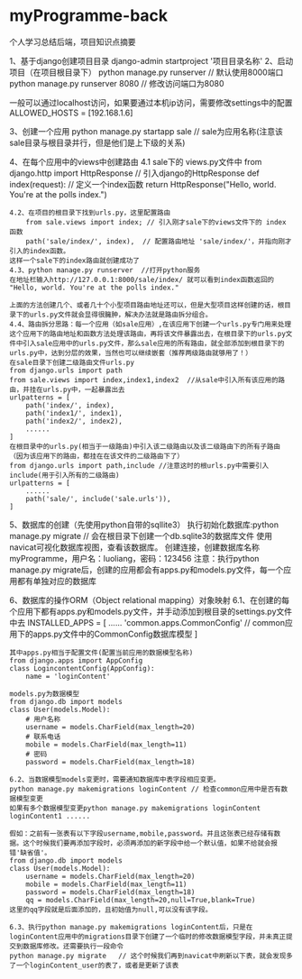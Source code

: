 # myProgramme-back
个人学习总结后端，项目知识点摘要

1、基于django创建项目目录
django-admin startproject '项目目录名称'
2、启动项目（在项目根目录下）
python manage.py runserver // 默认使用8000端口
python manage.py runserver 8080 // 修改访问端口为8080

一般可以通过localhost访问，如果要通过本机ip访问，需要修改settings中的配置
ALLOWED_HOSTS = [192.168.1.6]

3、创建一个应用
python manage.py startapp sale // sale为应用名称(注意该sale目录与根目录并行，但是他们是上下级的关系)

4、在每个应用中的views中创建路由
    4.1
    sale下的 views.py文件中
        from django.http import HttpResponse // 引入django的HttpResponse
        def index(request): // 定义一个index函数
            return HttpResponse("Hello, world. You're at the polls index.")

    4.2、在项目的根目录下找到urls.py，这里配置路由
        from sale.views import index; // 引入刚才sale下的views文件下的 index 函数
        path('sale/index/', index),  // 配置路由地址 'sale/index/'，并指向刚才引入的index函数。
    这样一个sale下的index路由就创建成功了
    4.3、python manage.py runserver  //打开python服务
    在地址栏输入http://127.0.0.1:8000/sale/index/ 就可以看到index函数返回的 "Hello, world. You're at the polls index."

    上面的方法创建几个、或者几十个小型项目路由地址还可以，但是大型项目这样创建的话，根目录下的urls.py文件就会显得很臃肿，解决办法就是路由拆分组合。
    4.4、路由拆分思路：每一个应用（如sale应用）,在该应用下创建一个urls.py专门用来处理这个应用下的路由地址和函数方法处理该路由，再将该文件暴露出去，在根目录下的urls.py文件中引入sale应用中的urls.py文件，那么sale应用的所有路由，就全部添加到根目录下的urls.py中，达到分层的效果，当然也可以继续嵌套（推荐两级路由就够用了！）
    在sale目录下创建二级路由文件urls.py
    from django.urls import path
    from sale.views import index,index1,index2  //从sale中引入所有该应用的路由，并挂在urls.py中，一起暴露出去
    urlpatterns = [
        path('index/', index),
        path('index1/', index1),
        path('index2/', index2),
        ......
    ]
    在根目录中的urls.py(相当于一级路由)中引入该二级路由以及该二级路由下的所有子路由（因为该应用下的路由，都挂在在该文件的二级路由下了）
    from django.urls import path,include //注意这时的根urls.py中需要引入include(用于引入所有的二级路由)
    urlpatterns = [
        ......
        path('sale/', include('sale.urls')), 
    ]

5、数据库的创建（先使用python自带的sqllite3）
    执行初始化数据库:python manage.py migrate // 会在根目录下创建一个db.sqlite3的数据库文件
    使用navicat可视化数据库视图，查看该数据库。
    创建连接，创建数据库名称myProgramme，用户名：luoliang，密码：123456
    注意：执行python manage.py migrate后，创建的应用都会有apps.py和models.py文件，每一个应用都有单独对应的数据库

6、数据库的操作ORM（Object relational mapping）对象映射
    6.1、在创建的每个应用下都有apps.py和models.py文件，并手动添加到根目录的settings.py文件中去
    INSTALLED_APPS = [
        ......
        'common.apps.CommonConfig' // common应用下的apps.py文件中的CommonConfig数据库模型
    ]

    其中apps.py相当于配置文件(配置当前应用的数据模型名称)
    from django.apps import AppConfig
    class LogincontentConfig(AppConfig):
        name = 'loginContent'

    models.py为数据模型
    from django.db import models
    class User(models.Model):
        # 用户名称
        username = models.CharField(max_length=20)
        # 联系电话
        mobile = models.CharField(max_length=11)
        # 密码
        password = models.CharField(max_length=18)

    6.2、当数据模型models变更时，需要通知数据库中表字段相应变更。
    python manage.py makemigrations loginContent // 检查common应用中是否有数据模型变更
    如果有多个数据模型变更python manage.py makemigrations loginContent loginContent1 ......

    假如：之前有一张表有以下字段username,mobile,password。并且这张表已经存储有数据。这个时候我们要再添加字段时，必须再添加的新字段中给一个默认值，如果不给就会报错'缺省值'。
    from django.db import models
    class User(models.Model):
        username = models.CharField(max_length=20)
        mobile = models.CharField(max_length=11)
        password = models.CharField(max_length=18)
        qq = models.CharField(max_length=20,null=True,blank=True)
    这里的qq字段就是后面添加的，且初始值为null,可以没有该字段。

    6.3、执行python manage.py makemigrations loginContent后，只是在loginContent应用中的migrations目录下创建了一个临时的修改数据模型字段，并未真正提交到数据库修改。还需要执行一段命令
    python manage.py migrate   // 这个时候我们再到navicat中刷新以下表，就会发现多了一个loginContent_user的表了，或者是更新了该表